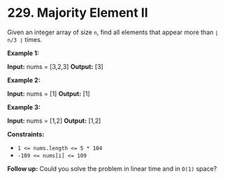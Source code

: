 # 229. Majority Element II

Given an integer array of size `n`, find all elements that appear more than `⌊ n/3 ⌋` times.

**Example 1:**

**Input:** nums = [3,2,3]
**Output:** [3]

**Example 2:**

**Input:** nums = [1]
**Output:** [1]

**Example 3:**

**Input:** nums = [1,2]
**Output:** [1,2]

**Constraints:**

- `1 <= nums.length <= 5 * 104`
- `-109 <= nums[i] <= 109`

**Follow up:** Could you solve the problem in linear time and in `O(1)` space?
